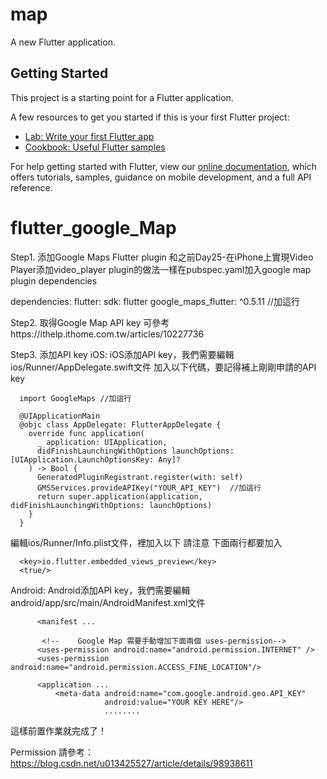 # map

A new Flutter application.

## Getting Started

This project is a starting point for a Flutter application.

A few resources to get you started if this is your first Flutter project:

- [Lab: Write your first Flutter app](https://flutter.dev/docs/get-started/codelab)
- [Cookbook: Useful Flutter samples](https://flutter.dev/docs/cookbook)

For help getting started with Flutter, view our
[online documentation](https://flutter.dev/docs), which offers tutorials,
samples, guidance on mobile development, and a full API reference.
# flutter_google_Map

Step1. 添加Google Maps Flutter plugin
和之前Day25-在iPhone上實現Video Player添加video_player plugin的做法一樣在pubspec.yaml加入google map plugin dependencies

dependencies:
  flutter:
    sdk: flutter
  google_maps_flutter: ^0.5.11  //加這行
  
Step2. 取得Google Map API key
 可參考https://ithelp.ithome.com.tw/articles/10227736
  
Step3. 添加API key
iOS:
iOS添加API key，我們需要編輯ios/Runner/AppDelegate.swift文件
加入以下代碼，要記得補上剛剛申請的API key

      import GoogleMaps //加這行

      @UIApplicationMain
      @objc class AppDelegate: FlutterAppDelegate {
        override func application(
          _ application: UIApplication,
          didFinishLaunchingWithOptions launchOptions: [UIApplication.LaunchOptionsKey: Any]?
        ) -> Bool {
          GeneratedPluginRegistrant.register(with: self)
          GMSServices.provideAPIKey("YOUR_API_KEY")  //加這行
          return super.application(application, didFinishLaunchingWithOptions: launchOptions)
        }
      }
      
編輯ios/Runner/Info.plist文件，<dict>裡加入以下
請注意 下面兩行都要加入
  
      <key>io.flutter.embedded_views_preview</key>
      <true/>

Android:
  Android添加API key，我們需要編輯android/app/src/main/AndroidManifest.xml文件
 
          <manifest ...
          
           <!--    Google Map 需要手動增加下面兩個 uses-permission-->
          <uses-permission android:name="android.permission.INTERNET" />
          <uses-permission android:name="android.permission.ACCESS_FINE_LOCATION"/>
          
          <application ...
              <meta-data android:name="com.google.android.geo.API_KEY"
                         android:value="YOUR KEY HERE"/>
                         ........
                         
 這樣前置作業就完成了！                        
  
  
  
  Permission
  請參考：
  https://blog.csdn.net/u013425527/article/details/98938611
